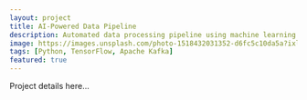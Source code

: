 ```yaml
---
layout: project
title: AI-Powered Data Pipeline
description: Automated data processing pipeline using machine learning for real-time analytics
image: https://images.unsplash.com/photo-1518432031352-d6fc5c10da5a?ixlib=rb-1.2.1&auto=format&fit=crop&w=1350&q=80
tags: [Python, TensorFlow, Apache Kafka]
featured: true
---
```


Project details here... 
